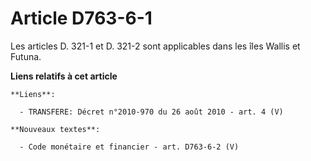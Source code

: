 # Article D763-6-1

Les articles D. 321-1 et D. 321-2 sont applicables dans les îles Wallis et Futuna.

**Liens relatifs à cet article**

	**Liens**:

	  - TRANSFERE: Décret n°2010-970 du 26 août 2010 - art. 4 (V)

	**Nouveaux textes**:

	  - Code monétaire et financier - art. D763-6-2 (V)
